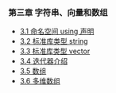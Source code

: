 ### 第三章 字符串、向量和数组

- [3.1 命名空间 using 声明](./section_1.md)
- [3.2 标准库类型 string](./section_2.md)
- [3.3 标准库类型 vector]()
- [3.4 迭代器介绍]()
- [3.5 数组]()
- [3.6 多维数组]()